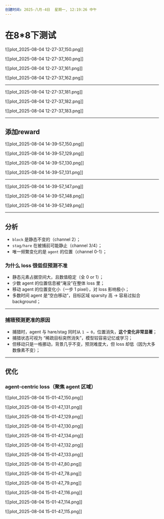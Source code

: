 ```yaml
---
创建时间: 2025-八月-4日  星期一, 12:19:26 中午
---
```


# 在8\*8下测试

![[plot_2025-08-04 12-27-37_150.png]]



![[plot_2025-08-04 12-27-37_160.png]]

![[plot_2025-08-04 12-27-37_161.png]]

![[plot_2025-08-04 12-27-37_162.png]]


---


![[plot_2025-08-04 12-27-37_181.png]]

![[plot_2025-08-04 12-27-37_182.png]]

![[plot_2025-08-04 12-27-37_183.png]]


---
## 添加reward

![[plot_2025-08-04 14-39-57_150.png]]



![[plot_2025-08-04 14-39-57_129.png]]

![[plot_2025-08-04 14-39-57_130.png]]

![[plot_2025-08-04 14-39-57_131.png]]

---




![[plot_2025-08-04 14-39-57_147.png]]

![[plot_2025-08-04 14-39-57_148.png]]

![[plot_2025-08-04 14-39-57_149.png]]

---



## 分析


* `block` 是静态不变的（channel 2）；
* `stag/hare` 在被捕前可能静止（channel 3/4）；
* 唯一频繁变化的是 `agent` 的位置（channel 0-1）；

### 为什么 loss 很低但预测不准

* 静态元素占据空间大，且数值稳定（全 0 or 1）；
* 少数 agent 的位置信息被“淹没”在整体 loss 里；
* 移动 agent 的位置变化小（一步 1 pixel），对 loss 影响极小；
* 多数时间 agent 是“空白移动”，目标区域 sparsity 高 → 容易过拟合 background；

---

### 捕猎预测更准的原因

* 捕猎时，agent 与 hare/stag 同时从 `1 → 0`，位置消失，**这个变化非常显著**；
* 捕猎状态可视为 “稀疏目标突然消失”，模型较容易记忆或学习；
* 但移动只是一格挪动，背景几乎不变，预测难度大，但 loss 却低（因为大多数像素不变）；


---

## 优化

###  **agent-centric loss（聚焦 agent 区域）**



![[plot_2025-08-04 15-01-47_150.png]]




![[plot_2025-08-04 15-01-47_131.png]]

![[plot_2025-08-04 15-01-47_129.png]]

![[plot_2025-08-04 15-01-47_130.png]]


![[plot_2025-08-04 15-01-47_134.png]]

![[plot_2025-08-04 15-01-47_132.png]]

![[plot_2025-08-04 15-01-47_133.png]]


![[plot_2025-08-04 15-01-47_80.png]]

![[plot_2025-08-04 15-01-47_78.png]]

![[plot_2025-08-04 15-01-47_79.png]]


![[plot_2025-08-04 15-01-47_116.png]]

![[plot_2025-08-04 15-01-47_114.png]]

![[plot_2025-08-04 15-01-47_115.png]]